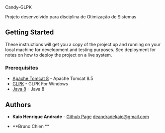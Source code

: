 Candy-GLPK 

Projeto desenvolvido para disciplina de Otimização de Sistemas

## Getting Started

These instructions will get you a copy of the project up and running on your local machine for development and testing purposes. See deployment for notes on how to deploy the project on a live system.

### Prerequisites

* [Apache Tomcat 8](https://tomcat.apache.org/download-80.cgi) - Apache Tomcat 8.5
* [GLPK](http://winglpk.sourceforge.net/) - GLPK For Windows
* [Java 8](https://www.java.com/pt_BR/download/) - Java 8



## Authors

* **Kaio Henrique Andrade** - [Github Page](https://andradekaio.github.io)
deandradekaio@gmail.com

* **Bruno Chien **



